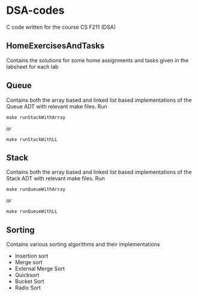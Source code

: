 # DSA-codes
C code written for the course CS F211 (DSA) <README is not maintained>

## HomeExercisesAndTasks
Contains the solutions for some home assignments and tasks given in the labsheet for each lab

## Queue
Contains both the array based and linked list based implementations of the Queue ADT with relevant make files. Run 
```
make runStackWithArray
```
or 
```
make runStackWithLL
```


## Stack 
Contains both the array based and linked list based implementations of the Stack ADT with relevant make files. Run
```
make runQueueWithArray
```
or 
```
make runQueueWithLL
```
## Sorting
Contains various sorting algorithms and their implementations
* Insertion sort
* Merge sort
* External Merge Sort 
* Quicksort
* Bucket Sort
* Radix Sort
